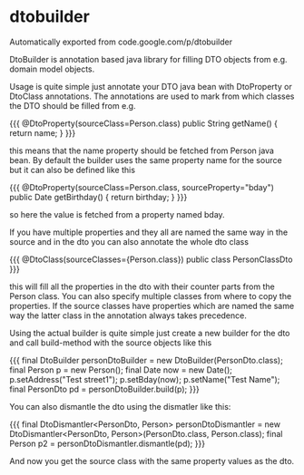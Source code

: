 # dtobuilder
Automatically exported from code.google.com/p/dtobuilder

DtoBuilder is annotation based java library for filling DTO objects from e.g. domain model objects.

Usage is quite simple just annotate your DTO java bean with DtoProperty or DtoClass annotations. The annotations are used to mark from which classes the DTO should be filled from e.g.

{{{
@DtoProperty(sourceClass=Person.class)
public String getName() {
	return name;
}
}}}

this means that the name property should be fetched from Person java bean. By default the builder uses the same property name for the source but it can also be defined like this

{{{
@DtoProperty(sourceClass=Person.class, sourceProperty="bday")
public Date getBirthday() {
	return birthday;
}
}}}

so here the value is fetched from a property named bday.

If you have multiple properties and they all are named the same way in the source and in the dto  you can also annotate the whole dto class

{{{
@DtoClass(sourceClasses={Person.class})
public class PersonClassDto
}}}

this will fill all the properties in the dto with their counter parts from the Person class. You can also specify multiple classes from where to copy the properties. If the source classes have properties which are named the same way the latter class in the annotation always takes precedence. 

Using the actual builder is quite simple just create a new builder for the dto and call build-method with the source objects like this

{{{
final DtoBuilder<PersonDto> personDtoBuilder = 
			new DtoBuilder<PersonDto>(PersonDto.class);
final Person p = new Person();
final Date now = new Date();
p.setAddress("Test street1");
p.setBday(now);
p.setName("Test Name");
final PersonDto pd = personDtoBuilder.build(p);
}}}

You can also dismantle the dto using the dismatler like this:

{{{
final DtoDismantler<PersonDto, Person> personDtoDismantler = 
			new DtoDismantler<PersonDto, Person>(PersonDto.class, Person.class);
final Person p2 = personDtoDismantler.dismantle(pd);
}}}


And now you get the source class with the same property values as the dto.
